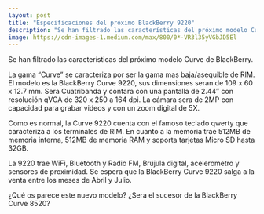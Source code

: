 ```yaml
---
layout: post
title: "Especificaciones del próximo BlackBerry 9220"
description: "Se han filtrado las características del próximo modelo Curve de BlackBerry."
image: https://cdn-images-1.medium.com/max/800/0*-VR3l35yVGbJD5El
---
```


Se han filtrado las características del próximo modelo Curve de BlackBerry.

La gama “Curve” se caracteriza por ser la gama mas baja/asequible de RIM. El modelo es la BlackBerry Curve 9220, sus dimensiones seran de 109 x 60 x 12.7 mm. Sera Cuatribanda y contara con una pantalla de 2.44″ con resolución qVGA de 320 x 250 a 164 dpi.
La cámara sera de 2MP con capacidad para grabar videos y con un zoom digital de 5X.

Como es normal, la Curve 9220 cuenta con el famoso teclado qwerty que caracteriza a los terminales de RIM. En cuanto a la memoria trae 512MB de memoria interna, 512MB de memoria RAM y soporta tarjetas Micro SD hasta 32GB.

La 9220 trae WiFi, Bluetooth y Radio FM, Brújula digital, acelerometro y sensores de proximidad. Se espera que la BlackBerry Curve 9220 salga a la venta entre los meses de Abril y Julio.

¿Qué os parece este nuevo modelo?
¿Sera el sucesor de la BlackBerry Curve 8520?
